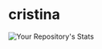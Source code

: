# cristina
![Your Repository's Stats](https://github-readme-stats.vercel.app/api/top-langs/?username=Cristinasj&theme=blue-green)
